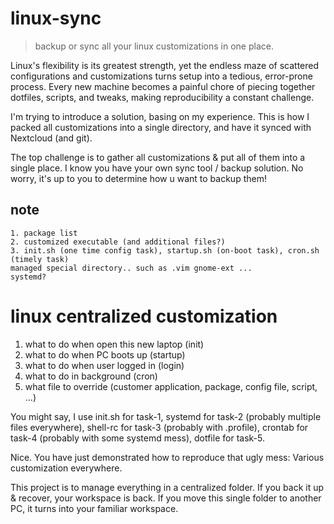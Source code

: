 # linux-sync

> backup or sync all your linux customizations in one place.

Linux's flexibility is its greatest strength, yet the endless maze of scattered configurations and customizations turns setup into a tedious, error-prone process. Every new machine becomes a painful chore of piecing together dotfiles, scripts, and tweaks, making reproducibility a constant challenge. 

I'm trying to introduce a solution, basing on my experience. This is how I packed all customizations into a single directory, and have it synced with Nextcloud (and git).

The top challenge is to gather all customizations & put all of them into a single place. I know you have your own sync tool / backup solution. No worry, it's up to you to determine how u want to backup them!

## note

```
1. package list
2. customized executable (and additional files?)
3. init.sh (one time config task), startup.sh (on-boot task), cron.sh (timely task)
managed special directory.. such as .vim gnome-ext ...
systemd?
```

# linux centralized customization

1. what to do when open this new laptop (init)
2. what to do when PC boots up (startup)
3. what to do when user logged in (login)
4. what to do in background (cron)
5. what file to override (customer application, package, config file, script, ...) 

You might say, I use init.sh for task-1, systemd for task-2 (probably multiple files everywhere), shell-rc for task-3 (probably with .profile), crontab for task-4 (probably with some systemd mess), dotfile for task-5.

Nice. You have just demonstrated how to reproduce that ugly mess: Various customization everywhere.

This project is to manage everything in a centralized folder. If you back it up & recover, your workspace is back. If you move this single folder to another PC, it turns into your familiar workspace.
